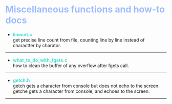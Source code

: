 # <span style="color:#a1bdff" bold><b>Miscellaneous functions and how-to docs</b></span>

- <span style="color:#3eded3" bold><b>linecnt.c</b></span>\
get precise line count from file, counting line by line instead of charactter by charator.
---
- <span style="color:#3eded3" bold><b>what_to_do_with_fgets.c</b></span>\
  how to clean the buffer of any overflow after fgets call.
---
- <span style="color:#3eded3" bold><b>getch.h</b></span>\
  getch gets a character from console but does not echo to the screen.\
  getche gets a character from console, and echoes to the screen.
---